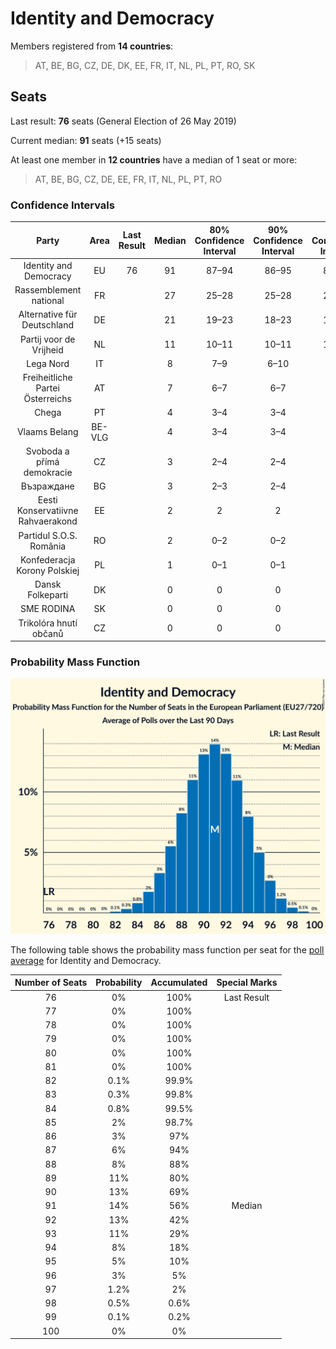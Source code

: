 # Identity and Democracy

Members registered from **14 countries**:

> AT, BE, BG, CZ, DE, DK, EE, FR, IT, NL, PL, PT, RO, SK

## Seats

Last result: **76** seats (General Election of 26 May 2019)

Current median: **91** seats (+15 seats)

At least one member in **12 countries** have a median of 1 seat or more:

> AT, BE, BG, CZ, DE, EE, FR, IT, NL, PL, PT, RO

### Confidence Intervals

| Party | Area | Last Result | Median | 80% Confidence Interval | 90% Confidence Interval | 95% Confidence Interval | 99% Confidence Interval |
|:-----:|:----:|:-----------:|:------:|:-----------------------:|:-----------------------:|:-----------------------:|:-----------------------:|
| Identity and Democracy | EU | 76 | 91 | 87–94 | 86–95 | 85–96 | 83–98 |
| Rassemblement national | FR | | 27 | 25–28 | 25–28 | 24–29 | 24–30 |
| Alternative für Deutschland | DE | | 21 | 19–23 | 18–23 | 18–24 | 17–24 |
| Partij voor de Vrijheid | NL | | 11 | 10–11 | 10–11 | 10–11 | 10–12 |
| Lega Nord | IT | | 8 | 7–9 | 6–10 | 6–10 | 6–11 |
| Freiheitliche Partei Österreichs | AT | | 7 | 6–7 | 6–7 | 6–7 | 6–7 |
| Chega | PT | | 4 | 3–4 | 3–4 | 3–5 | 2–5 |
| Vlaams Belang | BE-VLG | | 4 | 3–4 | 3–4 | 3–4 | 3–4 |
| Svoboda a přímá demokracie | CZ | | 3 | 2–4 | 2–4 | 2–4 | 2–4 |
| Възраждане | BG | | 3 | 2–3 | 2–4 | 2–4 | 2–4 |
| Eesti Konservatiivne Rahvaerakond | EE | | 2 | 2 | 2 | 2 | 2 |
| Partidul S.O.S. România | RO | | 2 | 0–2 | 0–2 | 0–2 | 0–2 |
| Konfederacja Korony Polskiej | PL | | 1 | 0–1 | 0–1 | 0–1 | 0–1 |
| Dansk Folkeparti | DK | | 0 | 0 | 0 | 0 | 0 |
| SME RODINA | SK | | 0 | 0 | 0 | 0 | 0 |
| Trikolóra hnutí občanů | CZ | | 0 | 0 | 0 | 0 | 0 |

### Probability Mass Function

![Graph with seats probability mass function not yet produced](average-2023-12-31-seats-pmf-identityanddemocracy.png "Seats Probability Mass Function")

The following table shows the probability mass function per seat for the [poll average](average-2023-12-31.html) for Identity and Democracy.

| Number of Seats | Probability | Accumulated | Special Marks |
|:---------------:|:-----------:|:-----------:|:-------------:|
| 76 | 0% | 100% | Last Result |
| 77 | 0% | 100% |  |
| 78 | 0% | 100% |  |
| 79 | 0% | 100% |  |
| 80 | 0% | 100% |  |
| 81 | 0% | 100% |  |
| 82 | 0.1% | 99.9% |  |
| 83 | 0.3% | 99.8% |  |
| 84 | 0.8% | 99.5% |  |
| 85 | 2% | 98.7% |  |
| 86 | 3% | 97% |  |
| 87 | 6% | 94% |  |
| 88 | 8% | 88% |  |
| 89 | 11% | 80% |  |
| 90 | 13% | 69% |  |
| 91 | 14% | 56% | Median |
| 92 | 13% | 42% |  |
| 93 | 11% | 29% |  |
| 94 | 8% | 18% |  |
| 95 | 5% | 10% |  |
| 96 | 3% | 5% |  |
| 97 | 1.2% | 2% |  |
| 98 | 0.5% | 0.6% |  |
| 99 | 0.1% | 0.2% |  |
| 100 | 0% | 0% |  |



